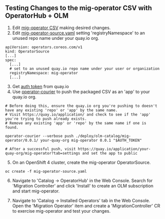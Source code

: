 ## Testing Changes to the mig-operator CSV with OperatorHub + OLM
1. Edit [mig-operator CSV](https://github.com/fusor/mig-operator/blob/master/deploy/olm-catalog/mig-operator/0.0.1/mig-operator.v0.0.1.clusterserviceversion.yaml) making desired changes.
2. Edit [mig-operator-source.yaml](https://github.com/fusor/mig-operator/blob/master/mig-operator-source.yaml) setting 'registryNamespace' to an unused repo name under your quay.io org.
```
apiVersion: operators.coreos.com/v1
kind: OperatorSource
[...]
spec:
  [...]
  # set to an unused quay.io repo name under your user or organization
  registryNamespace: mig-operator
  [...]
```
3. Get [auth token](https://github.com/operator-framework/operator-courier#authentication) from quay.io
4. Use [operator-courier](https://github.com/operator-framework/operator-courier) to push the packaged CSV as an 'app' to your quay.io org. 
```
# Before doing this, ensure the quay.io org you're pushing to doesn't have any existing 'repo' or 'app' by the same name.
# Visit https://quay.io/application/ and check to see if the 'app' you're trying to push already exists.
# Remove any existing 'app' or 'repo' by the same name if one is found.

operator-courier --verbose push ./deploy/olm-catalog/mig-operator/0.0.1/ your-quay-org mig-operator 0.0.1 "$AUTH_TOKEN"

# After a successful push, visit https://quay.io/application/your-quay-org/mig-operator?tab=settings and set the app to public
```

5. On an OpenShift 4 cluster, create the mig-operator OperatorSource. 
```
oc create -f mig-operator-source.yaml
```

6. Navigate to 'Catalog -> OperatorHub' in the Web Console. Search for 'Migration Controller' and click 'Install' to create an OLM subscription and start mig-operator.

7. Navigate to 'Catalog -> Installed Operators' tab in the Web Console. Open the 'Migration Operator' item and create a 'MigrationController' CR to exercise mig-operator and test your changes.

